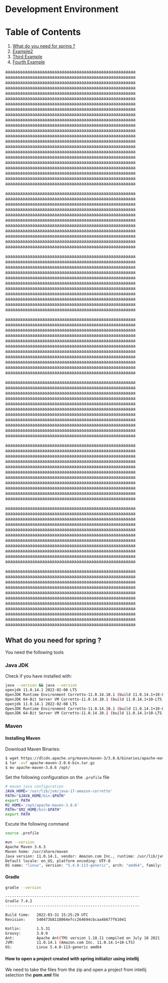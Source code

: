 # Development Environment

# Table of Contents
1. [What do you need for spring ?](#whatdoyouneedforspring?)
2. [Example2](#example2)
3. [Third Example](#third-example)
4. [Fourth Example](#fourth-examplehttpwwwfourthexamplecom)

aaaaaaaaaaaaaaaaaaaaaaaaaaaaaaaaaaaaaaaaaaaaaaaaaaaaa
aaaaaaaaaaaaaaaaaaaaaaaaaaaaaaaaaaaaaaaaaaaaaaaaaaaaa
aaaaaaaaaaaaaaaaaaaaaaaaaaaaaaaaaaaaaaaaaaaaaaaaaaaaa
aaaaaaaaaaaaaaaaaaaaaaaaaaaaaaaaaaaaaaaaaaaaaaaaaaaaa
aaaaaaaaaaaaaaaaaaaaaaaaaaaaaaaaaaaaaaaaaaaaaaaaaaaaa
aaaaaaaaaaaaaaaaaaaaaaaaaaaaaaaaaaaaaaaaaaaaaaaaaaaaa
aaaaaaaaaaaaaaaaaaaaaaaaaaaaaaaaaaaaaaaaaaaaaaaaaaaaa
aaaaaaaaaaaaaaaaaaaaaaaaaaaaaaaaaaaaaaaaaaaaaaaaaaaaa
aaaaaaaaaaaaaaaaaaaaaaaaaaaaaaaaaaaaaaaaaaaaaaaaaaaaa
aaaaaaaaaaaaaaaaaaaaaaaaaaaaaaaaaaaaaaaaaaaaaaaaaaaaa
aaaaaaaaaaaaaaaaaaaaaaaaaaaaaaaaaaaaaaaaaaaaaaaaaaaaa
aaaaaaaaaaaaaaaaaaaaaaaaaaaaaaaaaaaaaaaaaaaaaaaaaaaaa
aaaaaaaaaaaaaaaaaaaaaaaaaaaaaaaaaaaaaaaaaaaaaaaaaaaaa
aaaaaaaaaaaaaaaaaaaaaaaaaaaaaaaaaaaaaaaaaaaaaaaaaaaaa
aaaaaaaaaaaaaaaaaaaaaaaaaaaaaaaaaaaaaaaaaaaaaaaaaaaaa
aaaaaaaaaaaaaaaaaaaaaaaaaaaaaaaaaaaaaaaaaaaaaaaaaaaaa
aaaaaaaaaaaaaaaaaaaaaaaaaaaaaaaaaaaaaaaaaaaaaaaaaaaaa
aaaaaaaaaaaaaaaaaaaaaaaaaaaaaaaaaaaaaaaaaaaaaaaaaaaaa
aaaaaaaaaaaaaaaaaaaaaaaaaaaaaaaaaaaaaaaaaaaaaaaaaaaaa
aaaaaaaaaaaaaaaaaaaaaaaaaaaaaaaaaaaaaaaaaaaaaaaaaaaaa
aaaaaaaaaaaaaaaaaaaaaaaaaaaaaaaaaaaaaaaaaaaaaaaaaaaaa
aaaaaaaaaaaaaaaaaaaaaaaaaaaaaaaaaaaaaaaaaaaaaaaaaaaaa

aaaaaaaaaaaaaaaaaaaaaaaaaaaaaaaaaaaaaaaaaaaaaaaaaaaaa
aaaaaaaaaaaaaaaaaaaaaaaaaaaaaaaaaaaaaaaaaaaaaaaaaaaaa
aaaaaaaaaaaaaaaaaaaaaaaaaaaaaaaaaaaaaaaaaaaaaaaaaaaaa
aaaaaaaaaaaaaaaaaaaaaaaaaaaaaaaaaaaaaaaaaaaaaaaaaaaaa
aaaaaaaaaaaaaaaaaaaaaaaaaaaaaaaaaaaaaaaaaaaaaaaaaaaaa
aaaaaaaaaaaaaaaaaaaaaaaaaaaaaaaaaaaaaaaaaaaaaaaaaaaaa
aaaaaaaaaaaaaaaaaaaaaaaaaaaaaaaaaaaaaaaaaaaaaaaaaaaaa
aaaaaaaaaaaaaaaaaaaaaaaaaaaaaaaaaaaaaaaaaaaaaaaaaaaaa
aaaaaaaaaaaaaaaaaaaaaaaaaaaaaaaaaaaaaaaaaaaaaaaaaaaaa
aaaaaaaaaaaaaaaaaaaaaaaaaaaaaaaaaaaaaaaaaaaaaaaaaaaaa
aaaaaaaaaaaaaaaaaaaaaaaaaaaaaaaaaaaaaaaaaaaaaaaaaaaaa

aaaaaaaaaaaaaaaaaaaaaaaaaaaaaaaaaaaaaaaaaaaaaaaaaaaaa
aaaaaaaaaaaaaaaaaaaaaaaaaaaaaaaaaaaaaaaaaaaaaaaaaaaaa
aaaaaaaaaaaaaaaaaaaaaaaaaaaaaaaaaaaaaaaaaaaaaaaaaaaaa
aaaaaaaaaaaaaaaaaaaaaaaaaaaaaaaaaaaaaaaaaaaaaaaaaaaaa
aaaaaaaaaaaaaaaaaaaaaaaaaaaaaaaaaaaaaaaaaaaaaaaaaaaaa
aaaaaaaaaaaaaaaaaaaaaaaaaaaaaaaaaaaaaaaaaaaaaaaaaaaaa
aaaaaaaaaaaaaaaaaaaaaaaaaaaaaaaaaaaaaaaaaaaaaaaaaaaaa
aaaaaaaaaaaaaaaaaaaaaaaaaaaaaaaaaaaaaaaaaaaaaaaaaaaaa
aaaaaaaaaaaaaaaaaaaaaaaaaaaaaaaaaaaaaaaaaaaaaaaaaaaaa
aaaaaaaaaaaaaaaaaaaaaaaaaaaaaaaaaaaaaaaaaaaaaaaaaaaaa
aaaaaaaaaaaaaaaaaaaaaaaaaaaaaaaaaaaaaaaaaaaaaaaaaaaaa

aaaaaaaaaaaaaaaaaaaaaaaaaaaaaaaaaaaaaaaaaaaaaaaaaaaaa
aaaaaaaaaaaaaaaaaaaaaaaaaaaaaaaaaaaaaaaaaaaaaaaaaaaaa
aaaaaaaaaaaaaaaaaaaaaaaaaaaaaaaaaaaaaaaaaaaaaaaaaaaaa
aaaaaaaaaaaaaaaaaaaaaaaaaaaaaaaaaaaaaaaaaaaaaaaaaaaaa
aaaaaaaaaaaaaaaaaaaaaaaaaaaaaaaaaaaaaaaaaaaaaaaaaaaaa
aaaaaaaaaaaaaaaaaaaaaaaaaaaaaaaaaaaaaaaaaaaaaaaaaaaaa
aaaaaaaaaaaaaaaaaaaaaaaaaaaaaaaaaaaaaaaaaaaaaaaaaaaaa
aaaaaaaaaaaaaaaaaaaaaaaaaaaaaaaaaaaaaaaaaaaaaaaaaaaaa
aaaaaaaaaaaaaaaaaaaaaaaaaaaaaaaaaaaaaaaaaaaaaaaaaaaaa
aaaaaaaaaaaaaaaaaaaaaaaaaaaaaaaaaaaaaaaaaaaaaaaaaaaaa
aaaaaaaaaaaaaaaaaaaaaaaaaaaaaaaaaaaaaaaaaaaaaaaaaaaaa

aaaaaaaaaaaaaaaaaaaaaaaaaaaaaaaaaaaaaaaaaaaaaaaaaaaaa
aaaaaaaaaaaaaaaaaaaaaaaaaaaaaaaaaaaaaaaaaaaaaaaaaaaaa
aaaaaaaaaaaaaaaaaaaaaaaaaaaaaaaaaaaaaaaaaaaaaaaaaaaaa
aaaaaaaaaaaaaaaaaaaaaaaaaaaaaaaaaaaaaaaaaaaaaaaaaaaaa
aaaaaaaaaaaaaaaaaaaaaaaaaaaaaaaaaaaaaaaaaaaaaaaaaaaaa
aaaaaaaaaaaaaaaaaaaaaaaaaaaaaaaaaaaaaaaaaaaaaaaaaaaaa
aaaaaaaaaaaaaaaaaaaaaaaaaaaaaaaaaaaaaaaaaaaaaaaaaaaaa
aaaaaaaaaaaaaaaaaaaaaaaaaaaaaaaaaaaaaaaaaaaaaaaaaaaaa
aaaaaaaaaaaaaaaaaaaaaaaaaaaaaaaaaaaaaaaaaaaaaaaaaaaaa
aaaaaaaaaaaaaaaaaaaaaaaaaaaaaaaaaaaaaaaaaaaaaaaaaaaaa
aaaaaaaaaaaaaaaaaaaaaaaaaaaaaaaaaaaaaaaaaaaaaaaaaaaaa

aaaaaaaaaaaaaaaaaaaaaaaaaaaaaaaaaaaaaaaaaaaaaaaaaaaaa
aaaaaaaaaaaaaaaaaaaaaaaaaaaaaaaaaaaaaaaaaaaaaaaaaaaaa
aaaaaaaaaaaaaaaaaaaaaaaaaaaaaaaaaaaaaaaaaaaaaaaaaaaaa
aaaaaaaaaaaaaaaaaaaaaaaaaaaaaaaaaaaaaaaaaaaaaaaaaaaaa
aaaaaaaaaaaaaaaaaaaaaaaaaaaaaaaaaaaaaaaaaaaaaaaaaaaaa
aaaaaaaaaaaaaaaaaaaaaaaaaaaaaaaaaaaaaaaaaaaaaaaaaaaaa
aaaaaaaaaaaaaaaaaaaaaaaaaaaaaaaaaaaaaaaaaaaaaaaaaaaaa
aaaaaaaaaaaaaaaaaaaaaaaaaaaaaaaaaaaaaaaaaaaaaaaaaaaaa
aaaaaaaaaaaaaaaaaaaaaaaaaaaaaaaaaaaaaaaaaaaaaaaaaaaaa
aaaaaaaaaaaaaaaaaaaaaaaaaaaaaaaaaaaaaaaaaaaaaaaaaaaaa
aaaaaaaaaaaaaaaaaaaaaaaaaaaaaaaaaaaaaaaaaaaaaaaaaaaaa


aaaaaaaaaaaaaaaaaaaaaaaaaaaaaaaaaaaaaaaaaaaaaaaaaaaaa
aaaaaaaaaaaaaaaaaaaaaaaaaaaaaaaaaaaaaaaaaaaaaaaaaaaaa
aaaaaaaaaaaaaaaaaaaaaaaaaaaaaaaaaaaaaaaaaaaaaaaaaaaaa
aaaaaaaaaaaaaaaaaaaaaaaaaaaaaaaaaaaaaaaaaaaaaaaaaaaaa
aaaaaaaaaaaaaaaaaaaaaaaaaaaaaaaaaaaaaaaaaaaaaaaaaaaaa
aaaaaaaaaaaaaaaaaaaaaaaaaaaaaaaaaaaaaaaaaaaaaaaaaaaaa
aaaaaaaaaaaaaaaaaaaaaaaaaaaaaaaaaaaaaaaaaaaaaaaaaaaaa
aaaaaaaaaaaaaaaaaaaaaaaaaaaaaaaaaaaaaaaaaaaaaaaaaaaaa
aaaaaaaaaaaaaaaaaaaaaaaaaaaaaaaaaaaaaaaaaaaaaaaaaaaaa
aaaaaaaaaaaaaaaaaaaaaaaaaaaaaaaaaaaaaaaaaaaaaaaaaaaaa
aaaaaaaaaaaaaaaaaaaaaaaaaaaaaaaaaaaaaaaaaaaaaaaaaaaaa

aaaaaaaaaaaaaaaaaaaaaaaaaaaaaaaaaaaaaaaaaaaaaaaaaaaaa
aaaaaaaaaaaaaaaaaaaaaaaaaaaaaaaaaaaaaaaaaaaaaaaaaaaaa
aaaaaaaaaaaaaaaaaaaaaaaaaaaaaaaaaaaaaaaaaaaaaaaaaaaaa
aaaaaaaaaaaaaaaaaaaaaaaaaaaaaaaaaaaaaaaaaaaaaaaaaaaaa
aaaaaaaaaaaaaaaaaaaaaaaaaaaaaaaaaaaaaaaaaaaaaaaaaaaaa
aaaaaaaaaaaaaaaaaaaaaaaaaaaaaaaaaaaaaaaaaaaaaaaaaaaaa
aaaaaaaaaaaaaaaaaaaaaaaaaaaaaaaaaaaaaaaaaaaaaaaaaaaaa
aaaaaaaaaaaaaaaaaaaaaaaaaaaaaaaaaaaaaaaaaaaaaaaaaaaaa
aaaaaaaaaaaaaaaaaaaaaaaaaaaaaaaaaaaaaaaaaaaaaaaaaaaaa
aaaaaaaaaaaaaaaaaaaaaaaaaaaaaaaaaaaaaaaaaaaaaaaaaaaaa
aaaaaaaaaaaaaaaaaaaaaaaaaaaaaaaaaaaaaaaaaaaaaaaaaaaaa

## What do you need for spring ?
You need the following tools
### Java JDK
Check if you have installed with:
```bash
java --version && java --version
openjdk 11.0.14.1 2022-02-08 LTS
OpenJDK Runtime Environment Corretto-11.0.14.10.1 (build 11.0.14.1+10-LTS)
OpenJDK 64-Bit Server VM Corretto-11.0.14.10.1 (build 11.0.14.1+10-LTS, mixed mode)
openjdk 11.0.14.1 2022-02-08 LTS
OpenJDK Runtime Environment Corretto-11.0.14.10.1 (build 11.0.14.1+10-LTS)
OpenJDK 64-Bit Server VM Corretto-11.0.14.10.1 (build 11.0.14.1+10-LTS, mixed mode)
```
### Maven

#### Installing Maven

Download Maven Binaries:
```bash
$ wget https://dlcdn.apache.org/maven/maven-3/3.8.6/binaries/apache-maven-3.8.6-bin.tar.gz
$ tar -xvf apache-maven-3.8.6-bin.tar.gz
$ mv apache-maven-3.8.6 /opt/
```
Set the following configuration on the ``.profile`` file
```bash
# maven java configuration
JAVA_HOME='/usr/lib/jvm/java-17-amazon-corretto'
PATH="$JAVA_HOME/bin:$PATH"
export PATH
M2_HOME='/opt/apache-maven-3.8.6'
PATH="$M2_HOME/bin:$PATH"
export PATH
```
Excute the following command
```bash
source .profile
```

```bash
mvn --version
Apache Maven 3.6.3
Maven home: /usr/share/maven
Java version: 11.0.14.1, vendor: Amazon.com Inc., runtime: /usr/lib/jvm/java-11-amazon-corretto
Default locale: en_US, platform encoding: UTF-8
OS name: "linux", version: "5.4.0-113-generic", arch: "amd64", family: "unix"
```
#### Gradle
```bash
gradle --version

------------------------------------------------------------
Gradle 7.4.2
------------------------------------------------------------

Build time:   2022-03-31 15:25:29 UTC
Revision:     540473b8118064efcc264694cbcaa4b677f61041

Kotlin:       1.5.31
Groovy:       3.0.9
Ant:          Apache Ant(TM) version 1.10.11 compiled on July 10 2021
JVM:          11.0.14.1 (Amazon.com Inc. 11.0.14.1+10-LTS)
OS:           Linux 5.4.0-113-generic amd64
```


#### How to open a project created with spring initializr using intellij

We need to take the files from the zip and open a project from intellij selection the **pom.xml** file

